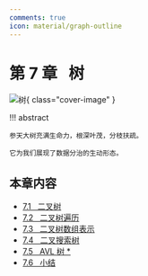 ```yaml
---
comments: true
icon: material/graph-outline
---
```


# 第 7 章 &nbsp; 树

![树](../assets/covers/chapter_tree.jpg){ class="cover-image" }

!!! abstract

    参天大树充满生命力，根深叶茂，分枝扶疏。
    
    它为我们展现了数据分治的生动形态。

## 本章内容

- [7.1 &nbsp; 二叉树](https://www.hello-algo.com/chapter_tree/binary_tree/)
- [7.2 &nbsp; 二叉树遍历](https://www.hello-algo.com/chapter_tree/binary_tree_traversal/)
- [7.3 &nbsp; 二叉树数组表示](https://www.hello-algo.com/chapter_tree/array_representation_of_tree/)
- [7.4 &nbsp; 二叉搜索树](https://www.hello-algo.com/chapter_tree/binary_search_tree/)
- [7.5 &nbsp; AVL 树 *](https://www.hello-algo.com/chapter_tree/avl_tree/)
- [7.6 &nbsp; 小结](https://www.hello-algo.com/chapter_tree/summary/)
